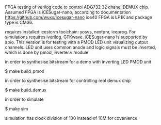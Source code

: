 FPGA testing of verilog code to control ADG732  32 chanel DEMUX chip.
Assumed FPGA is iCESugar-nano, according to documentation https://github.com/wuxx/icesugar-nano
ice40 FPGA is LP1K and package type is CM36.

requires installed icestorm toolchain: yosys, nextpnr, iceprog.
For simulations requires iverilog, GTKwave. iCESugar-nano is supported by apio.
This version is for testing with a PMOD LED unit visualizing output channels.
LED unit uses common anode and logic signals must be inverted, which is done by pmod_inverter.v module.

in order to synthesise bitstream for a demo with inverting LED PMOD unit

$ make build_pmod 

in order to synthesise bitstream for controlling real demux chip

$ make build_demux 

in order to simulate

$ make sim

simulation has clock division of 100 instead of 10M for covenience
